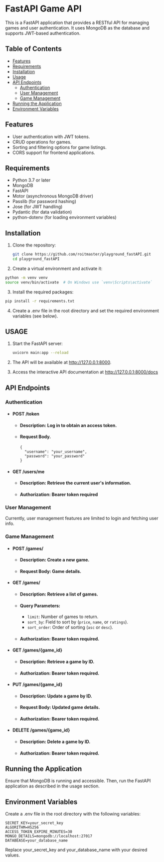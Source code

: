 # FastAPI Game API

This is a FastAPI application that provides a RESTful API for managing games and user authentication. It uses MongoDB as the database and supports JWT-based authentication.

## Table of Contents

- [Features](#features)
- [Requirements](#requirements)
- [Installation](#installation)
- [Usage](#usage)
- [API Endpoints](#api-endpoints)
  - [Authentication](#authentication)
  - [User Management](#user-management)
  - [Game Management](#game-management)
- [Running the Application](#running-the-application)
- [Environment Variables](#environment-variables)

## Features

- User authentication with JWT tokens.
- CRUD operations for games.
- Sorting and filtering options for game listings.
- CORS support for frontend applications.

## Requirements

- Python 3.7 or later
- MongoDB
- FastAPI
- Motor (asynchronous MongoDB driver)
- Passlib (for password hashing)
- Jose (for JWT handling)
- Pydantic (for data validation)
- python-dotenv (for loading environment variables)

## Installation

1. Clone the repository:

   ```bash
   git clone https://github.com/roitmaster/playground_fastAPI.git
   cd playground_fastAPI

2. Create a virtual environment and activate it:

  ```bash
  python -m venv venv
  source venv/bin/activate  # On Windows use `venv\Scripts\activate`
  ```
3. Install the required packages:

  ```bash
  pip install -r requirements.txt
  ```

4. Create a .env file in the root directory and set the required environment variables (see below).

## USAGE

1. Start the FastAPI server:

   ```bash
   uvicorn main:app --reload
   ```
2. The API will be available at http://127.0.0.1:8000.
3. Access the interactive API documentation at http://127.0.0.1:8000/docs

## API Endpoints
### Authentication

* #### POST /token
  * #### Description: Log in to obtain an access token.
  * #### Request Body.

      ```
      {
        "username": "your_username",
        "password": "your_password"
      }
      ```
* #### GET /users/me
  * #### Description: Retrieve the current user's information.
  * #### Authorization: Bearer token required
 
### User Management

Currently, user management features are limited to login and fetching user info.

### Game Management

* #### POST /games/
  * #### Description: Create a new game.
  * #### Request Body: Game details.

* #### GET /games/
  * #### Description: Retrieve a list of games.
  * #### Query Parameters:
    * `limit`: Number of games to return.
    * `sort_by`: Field to sort by (`price`, `name`, or `ratings`).
    * `sort_order`: Order of sorting (`asc` or `desc`).
  * #### Authorization: Bearer token required.
    
* #### GET /games/{game_id}
  * #### Description: Retrieve a game by ID.
  * #### Authorization: Bearer token required.

* #### PUT /games/{game_id}
  * #### Description: Update a game by ID.
  * #### Request Body: Updated game details.
  * #### Authorization: Bearer token required.

* #### DELETE /games/{game_id}
  * #### Description: Delete a game by ID.
  * #### Authorization: Bearer token required.

## Running the Application
Ensure that MongoDB is running and accessible. Then, run the FastAPI application as described in the usage section.

## Environment Variables
Create a .env file in the root directory with the following variables:

  ```
  SECRET_KEY=your_secret_key
  ALGORITHM=HS256
  ACCESS_TOKEN_EXPIRE_MINUTES=30
  MONGO_DETAILS=mongodb://localhost:27017
  DATABEASE=your_database_name
  ```
Replace your_secret_key and your_database_name with your desired values.
